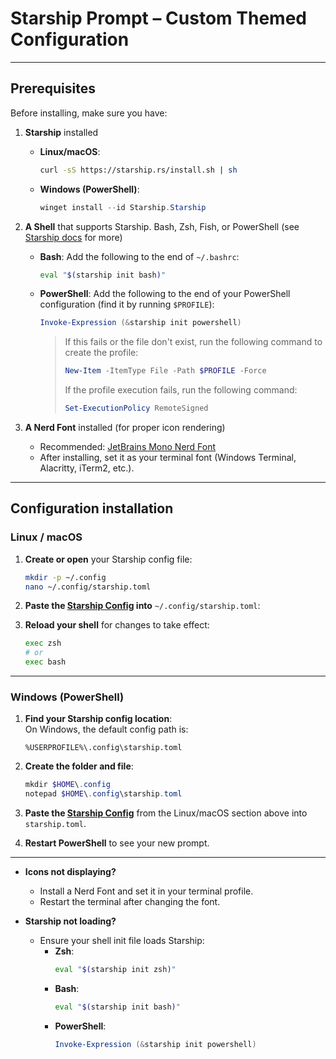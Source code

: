 # Starship Prompt – Custom Themed Configuration

---

## Prerequisites

Before installing, make sure you have:

1. **Starship** installed  
   - **Linux/macOS**:
     ```bash
     curl -sS https://starship.rs/install.sh | sh
     ```
   - **Windows (PowerShell)**:
     ```powershell
     winget install --id Starship.Starship
     ```



2. **A Shell** that supports Starship. Bash, Zsh, Fish, or PowerShell (see [Starship docs](https://starship.rs) for more)
   - **Bash**:
     Add the following to the end of `~/.bashrc`:
     ```bash
     eval "$(starship init bash)"
     ```

   - **PowerShell**:
     Add the following to the end of your PowerShell configuration (find it by running `$PROFILE`):
     ```powershell
     Invoke-Expression (&starship init powershell)
     ```
     >If this fails or the file don't exist, run the following command to create the profile:
     >```powershell
     >New-Item -ItemType File -Path $PROFILE -Force
     >```
     >If the profile execution fails, run the following command:
     >```powershell
     >Set-ExecutionPolicy RemoteSigned
     >```

3. **A Nerd Font** installed (for proper icon rendering)  
   - Recommended: [JetBrains Mono Nerd Font](https://www.nerdfonts.com/font-downloads)
   - After installing, set it as your terminal font (Windows Terminal, Alacritty, iTerm2, etc.).

---

## Configuration installation

### **Linux / macOS**

1. **Create or open** your Starship config file:
   ```bash
   mkdir -p ~/.config
   nano ~/.config/starship.toml
   ```

2. **Paste the [Starship Config](./starship.toml) into** `~/.config/starship.toml`:

3. **Reload your shell** for changes to take effect:  
   ```bash
   exec zsh
   # or
   exec bash
   ```

---

### **Windows (PowerShell)**

1. **Find your Starship config location**:  
   On Windows, the default config path is:
   ```
   %USERPROFILE%\.config\starship.toml
   ```

2. **Create the folder and file**:
   ```powershell
   mkdir $HOME\.config
   notepad $HOME\.config\starship.toml
   ```

3. **Paste the [Starship Config](./starship.toml)** from the Linux/macOS section above into `starship.toml`.

4. **Restart PowerShell** to see your new prompt.

---

- **Icons not displaying?**
  - Install a Nerd Font and set it in your terminal profile.
  - Restart the terminal after changing the font.

- **Starship not loading?**
  - Ensure your shell init file loads Starship:
    - **Zsh**:
      ```bash
      eval "$(starship init zsh)"
      ```
    - **Bash**:
      ```bash
      eval "$(starship init bash)"
      ```
    - **PowerShell**:
      ```powershell
      Invoke-Expression (&starship init powershell)
      ```
